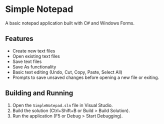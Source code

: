 # Simple Notepad

A basic notepad application built with C# and Windows Forms.

## Features

*   Create new text files
*   Open existing text files
*   Save text files
*   Save As functionality
*   Basic text editing (Undo, Cut, Copy, Paste, Select All)
*   Prompts to save unsaved changes before opening a new file or exiting.

## Building and Running

1.  Open the `SimpleNotepad.sln` file in Visual Studio.
2.  Build the solution (Ctrl+Shift+B or Build > Build Solution).
3.  Run the application (F5 or Debug > Start Debugging).
